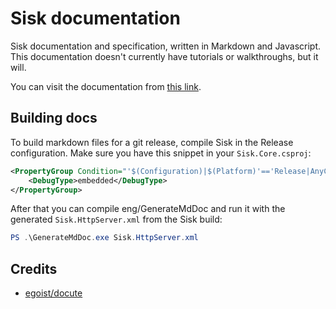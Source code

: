 ﻿# Sisk documentation

Sisk documentation and specification, written in Markdown and Javascript. This documentation doesn't currently have tutorials or walkthroughs, but it will.

You can visit the documentation from [this link](https://sisk-http.github.io/docs/static/#/).

## Building docs

To build markdown files for a git release, compile Sisk in the Release configuration. Make sure you have this snippet in your `Sisk.Core.csproj`:

```xml
<PropertyGroup Condition="'$(Configuration)|$(Platform)'=='Release|AnyCPU'">
	<DebugType>embedded</DebugType>
</PropertyGroup>
```

After that you can compile eng/GenerateMdDoc and run it with the generated `Sisk.HttpServer.xml` from the Sisk build:

```powershell
PS .\GenerateMdDoc.exe Sisk.HttpServer.xml
```

## Credits

- [egoist/docute](https://github.com/egoist/docute)